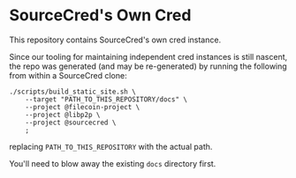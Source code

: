 # SourceCred's Own Cred

This repository contains SourceCred's own cred instance.

Since our tooling for maintaining independent cred instances is still
nascent, the repo was generated (and may be re-generated) by running the
following from within a SourceCred clone:

```
./scripts/build_static_site.sh \
    --target "PATH_TO_THIS_REPOSITORY/docs" \
    --project @filecoin-project \
    --project @libp2p \
    --project @sourcecred \
    ;
```

replacing `PATH_TO_THIS_REPOSITORY` with the actual path.

You'll need to blow away the existing `docs` directory first.
